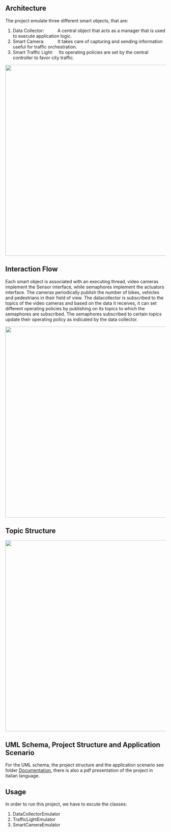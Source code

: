 ﻿
## Architecture
The project emulate three different smart objects, that are:
1. Data Collector:&emsp;&emsp;&emsp;A central object that acts as a manager that is used to execute application logic.
2. Smart Camera:&emsp;&emsp;&emsp;It takes care of capturing and sending information useful for traffic orchestration.         
3. Smart Traffic Light:&emsp; Its operating policies are set by the central controller to favor city traffic.

<img src="/Documentation/Immagini/Architettura.PNG" style="width:600px;height:600px;">

## Interaction Flow
Each smart object is associated with an executing thread, video cameras implement the Sensor interface, while semaphores implement the actuators interface. The cameras periodically publish the number of bikes, vehicles and pedestrians in their field of view. The datacollector is subscribed to the topics of the video cameras and based on the data it receives, it can set different operating policies by publishing on its topics to which the semaphores are subscribed.
The semaphores subscribed to certain topics update their operating policy as indicated by the data collector.

<img src="/Documentation/Immagini/InteractionFlow.PNG" style="width:600px;height:600px;">

## Topic Structure

<img src="/Documentation/Immagini/StrutturaTopic.png" style="width:600px;height:600px;">

## UML Schema, Project Structure and Application Scenario
For the UML schema, the project structure and the application scenario see folder [Documentation](/Documentation), there is also a pdf presentation of the project in italian language.

## Usage
In order to run this project, we have to excute the classes:
1. DataCollectorEmulator
2. TrafficLightEmulator
3. SmartCameraEmulator
